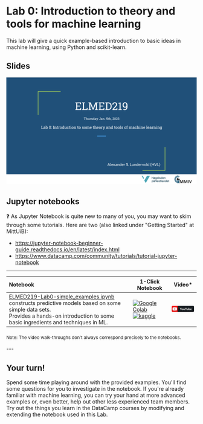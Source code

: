 # Lab 0: Introduction to theory and tools for machine learning

This lab will give a quick example-based introduction to basic ideas in machine learning, using Python and scikit-learn. 


## Slides

<a href="https://docs.google.com/presentation/d/e/2PACX-1vQG5oPYvcWPSos8IZn2HL1ikR_IzLdNQcEjh4IJ7WXa4xpa_Gk7WEmGVpMU564BjeKYQZ9gxpBUBzCt/pub?start=false&loop=false&delayms=3000"><img src="assets/lab0-slides.png"></a>


<!-- Here's a short extra video that goes through a very similar notebook to the one we use in this lab: https://www.youtube.com/watch?v=OhxUgFNnj1U. You may want to watch this as well. -->

## Jupyter notebooks

:question: As Jupyter Notebook is quite new to many of you, you may want to skim through some tutorials. Here are two (also linked under "Getting Started" at MittUiB): 
* https://jupyter-notebook-beginner-guide.readthedocs.io/en/latest/index.html
* https://www.datacamp.com/community/tutorials/tutorial-jupyter-notebook

<hr>



| Notebook    |      1-Click Notebook      |    Video*   |
|:----------|------|-------|
|  [ELMED219-Lab0-simple_examples.ipynb](https://nbviewer.org/github/MMIV-ML/ELMED219/blob/main/Lab0-ML/ELMED219-Lab0-simple_examples.ipynb)  <br>constructs predictive models based on some simple data sets. <br>Provides a hands-on introduction to some basic ingredients and techniques in ML. | [![Google Colab](https://colab.research.google.com/assets/colab-badge.svg)](https://colab.research.google.com/github/MMIV-ML/ELMED219/blob/main/Lab0-ML/ELMED219-Lab0-simple_examples.ipynb)<br>[![kaggle](https://camo.githubusercontent.com/a08ca511178e691ace596a95d334f73cf4ce06e83a5c4a5169b8bb68cac27bef/68747470733a2f2f6b6167676c652e636f6d2f7374617469632f696d616765732f6f70656e2d696e2d6b6167676c652e737667)](https://www.kaggle.com/alexanderlundervold/elmed219-lab0-simple-examples)| [![YouTube](assets/youtube_button.png)](https://www.youtube.com/watch?v=OhxUgFNnj1U) |

<p>
<sub> Note: The video walk-throughs don't always correspond precisely to the notebooks.</sub>
</p>
---


## Your turn! 

Spend some time playing around with the provided examples. You'll find some questions for you to investigate in the notebook. If you're already familiar with machine learning, you can try your hand at more advanced examples or, even better, help out other less experienced team members. Try out the things you learn in the DataCamp courses by modifying and extending the notebook used in this Lab.
